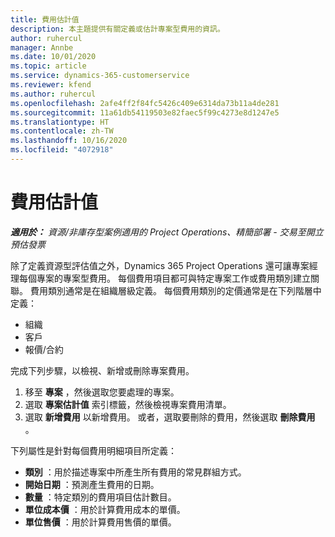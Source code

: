 ```yaml
---
title: 費用估計值
description: 本主題提供有關定義或估計專案型費用的資訊。
author: ruhercul
manager: Annbe
ms.date: 10/01/2020
ms.topic: article
ms.service: dynamics-365-customerservice
ms.reviewer: kfend
ms.author: ruhercul
ms.openlocfilehash: 2afe4ff2f84fc5426c409e6314da73b11a4de281
ms.sourcegitcommit: 11a61db54119503e82faec5f99c4273e8d1247e5
ms.translationtype: HT
ms.contentlocale: zh-TW
ms.lasthandoff: 10/16/2020
ms.locfileid: "4072918"
---
```

# <a name="expense-estimates"></a>費用估計值
_**適用於：** 資源/非庫存型案例適用的 Project Operations、精簡部署 - 交易至開立預估發票_

除了定義資源型評估值之外，Dynamics 365 Project Operations 還可讓專案經理每個專案的專案型費用。 每個費用項目都可與特定專案工作或費用類別建立關聯。 費用類別通常是在組織層級定義。 每個費用類別的定價通常是在下列階層中定義：

- 組織
- 客戶
- 報價/合約

完成下列步驟，以檢視、新增或刪除專案費用。

1. 移至 **專案** ，然後選取您要處理的專案。
2. 選取 **專案估計值** 索引標籤，然後檢視專案費用清單。
3. 選取 **新增費用** 以新增費用。 或者，選取要刪除的費用，然後選取 **刪除費用** 。

下列屬性是針對每個費用明細項目所定義：

- **類別** ：用於描述專案中所產生所有費用的常見群組方式。
- **開始日期** ：預測產生費用的日期。
- **數量** ：特定類別的費用項目估計數目。
- **單位成本價** ：用於計算費用成本的單價。
- **單位售價** ：用於計算費用售價的單價。

